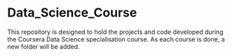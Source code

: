 # Data_Science_Course
This repository is designed to hold the projects and code developed during the Coursera Data Science specialisation course. 
As each course is done, a new folder will be added.
